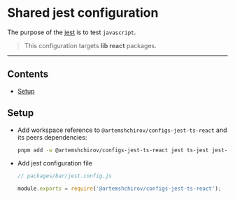 # Shared jest configuration

The purpose of the [jest](https://jestjs.io/) is to test `javascript`.

> This configuration targets **lib react** packages.

---

## Contents

- [Setup](#setup)

## Setup

- Add workspace reference to `@artemshchirov/configs-jest-ts-react` and its peers dependencies:

  ```sh
  pnpm add -w @artemshchirov/configs-jest-ts-react jest ts-jest jest-environment-jsdom @testing-library/react
  ```

- Add jest configuration file

  ```js
  // packages/bar/jest.config.js

  module.exports = require('@artemshchirov/configs-jest-ts-react');
  ```

